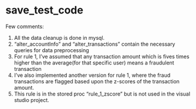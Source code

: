 # save_test_code

Few comments:
1.	All the data cleanup is done in mysql. 
2.	“alter_accountInfo” and “alter_transactions” contain the necessary queries for data preprocessing
3.	For rule 1, I’ve assumed that any transaction amount which is fives times higher than the average(for that specific user) means a fraudulent transaction
4.	I’ve also implemented another version for rule 1, where the fraud transactions are flagged based upon the z-scores of the transaction amount.
5.	This rule is in the stored proc “rule_1_zscore” but is not used in the visual studio project.
